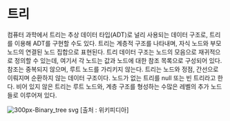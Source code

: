 # 트리

컴퓨터 과학에서 트리는 추상 데이터 타입(ADT)로 널리 사용되는 데이터 구조로, 트리를 이용해 ADT를 구현할 수도 있다. 트리는 계층적 구조를 나타내며, 자식 노드와 부모 노드의 연결된 노드 집합으로 표현된다. 
트리 데이터 구조는 노드의 모음으로 재귀적으로 정의할 수 있는데, 여기서 각 노드는 값과 노드에 대한 참조 목록으로 구성되어 있다. 참조는 중복되지 않으며, 루트 노드를 가리키지 않는다. 
트리는 노드와 정점, 간선으로 이뤄지며 순환하지 않는 데이터 구조이다. 노드가 없는 트리를 null 또는 빈 트리라고 한다. 비어 있지 않은 트리는 루트 노드와, 계층 구조를 형성하는 수많은 레벨의 추가 노드들로 이루어져 있다. 

![300px-Binary_tree svg](https://user-images.githubusercontent.com/63658525/99893386-caa4af00-2cc2-11eb-9fbe-e5af4f2a17a9.png)
[출처 : 위키피디아]
